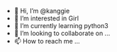 - 👋 Hi, I’m @kanggie
- 👀 I’m interested in Girl
- 🌱 I’m currently learning python3
- 💞️ I’m looking to collaborate on ...
- 📫 How to reach me ...

<!---
kanggie/kanggie is a ✨ special ✨ repository because its `README.md` (this file) appears on your GitHub profile.
You can click the Preview link to take a look at your changes.
--->
